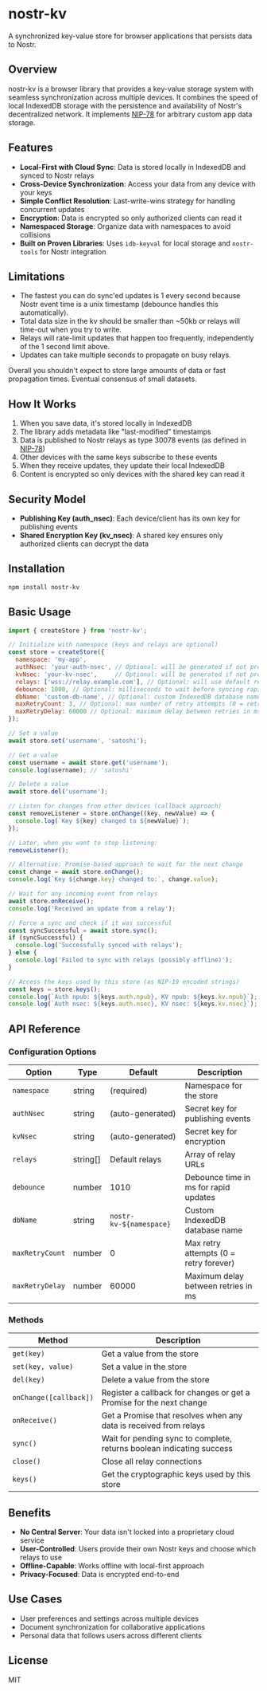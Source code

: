 # nostr-kv

A synchronized key-value store for browser applications that persists data to Nostr.

## Overview

nostr-kv is a browser library that provides a key-value storage system with seamless synchronization across multiple devices. It combines the speed of local IndexedDB storage with the persistence and availability of Nostr's decentralized network. It implements [NIP-78](https://github.com/nostr-protocol/nips/blob/master/78.md) for arbitrary custom app data storage.

## Features

- **Local-First with Cloud Sync**: Data is stored locally in IndexedDB and synced to Nostr relays
- **Cross-Device Synchronization**: Access your data from any device with your keys
- **Simple Conflict Resolution**: Last-write-wins strategy for handling concurrent updates
- **Encryption**: Data is encrypted so only authorized clients can read it
- **Namespaced Storage**: Organize data with namespaces to avoid collisions
- **Built on Proven Libraries**: Uses `idb-keyval` for local storage and `nostr-tools` for Nostr integration

## Limitations

- The fastest you can do sync'ed updates is 1 every second because Nostr event time is a unix timestamp (debounce handles this automatically).
- Total data size in the kv should be smaller than ~50kb or relays will time-out when you try to write.
- Relays will rate-limit updates that happen too frequently, independently of the 1 second limit above.
- Updates can take multiple seconds to propagate on busy relays.

Overall you shouldn't expect to store large amounts of data or fast propagation times. Eventual consensus of small datasets.

## How It Works

1. When you save data, it's stored locally in IndexedDB
2. The library adds metadata like "last-modified" timestamps
3. Data is published to Nostr relays as type 30078 events (as defined in [NIP-78](https://github.com/nostr-protocol/nips/blob/master/78.md))
4. Other devices with the same keys subscribe to these events
5. When they receive updates, they update their local IndexedDB
6. Content is encrypted so only devices with the shared key can read it

## Security Model

- **Publishing Key (auth_nsec)**: Each device/client has its own key for publishing events
- **Shared Encryption Key (kv_nsec)**: A shared key ensures only authorized clients can decrypt the data

## Installation

```bash
npm install nostr-kv
```

## Basic Usage

```javascript
import { createStore } from 'nostr-kv';

// Initialize with namespace (keys and relays are optional)
const store = createStore({
  namespace: 'my-app',
  authNsec: 'your-auth-nsec', // Optional: will be generated if not provided
  kvNsec: 'your-kv-nsec',     // Optional: will be generated if not provided - share across devices to sync
  relays: ['wss://relay.example.com'], // Optional: will use default relays if not provided
  debounce: 1000, // Optional: milliseconds to wait before syncing rapid changes (default: 1010)
  dbName: 'custom-db-name', // Optional: custom IndexedDB database name
  maxRetryCount: 3, // Optional: max number of retry attempts (0 = retry forever, default: 0)
  maxRetryDelay: 60000 // Optional: maximum delay between retries in ms (default: 60000)
});

// Set a value
await store.set('username', 'satoshi');

// Get a value
const username = await store.get('username');
console.log(username); // 'satoshi'

// Delete a value
await store.del('username');

// Listen for changes from other devices (callback approach)
const removeListener = store.onChange((key, newValue) => {
  console.log(`Key ${key} changed to ${newValue}`);
});

// Later, when you want to stop listening:
removeListener();

// Alternative: Promise-based approach to wait for the next change
const change = await store.onChange();
console.log(`Key ${change.key} changed to:`, change.value);

// Wait for any incoming event from relays
await store.onReceive();
console.log('Received an update from a relay');

// Force a sync and check if it was successful
const syncSuccessful = await store.sync();
if (syncSuccessful) {
  console.log('Successfully synced with relays');
} else {
  console.log('Failed to sync with relays (possibly offline)');
}

// Access the keys used by this store (as NIP-19 encoded strings)
const keys = store.keys();
console.log(`Auth npub: ${keys.auth.npub}, KV npub: ${keys.kv.npub}`);
console.log(`Auth nsec: ${keys.auth.nsec}, KV nsec: ${keys.kv.nsec}`);
```

## API Reference

### Configuration Options

| Option | Type | Default | Description |
|--------|------|---------|-------------|
| `namespace` | string | (required) | Namespace for the store |
| `authNsec` | string | (auto-generated) | Secret key for publishing events |
| `kvNsec` | string | (auto-generated) | Secret key for encryption |
| `relays` | string[] | Default relays | Array of relay URLs |
| `debounce` | number | 1010 | Debounce time in ms for rapid updates |
| `dbName` | string | `nostr-kv-${namespace}` | Custom IndexedDB database name |
| `maxRetryCount` | number | 0 | Max retry attempts (0 = retry forever) |
| `maxRetryDelay` | number | 60000 | Maximum delay between retries in ms |

### Methods

| Method | Description |
|--------|-------------|
| `get(key)` | Get a value from the store |
| `set(key, value)` | Set a value in the store |
| `del(key)` | Delete a value from the store |
| `onChange([callback])` | Register a callback for changes or get a Promise for the next change |
| `onReceive()` | Get a Promise that resolves when any data is received from relays |
| `sync()` | Wait for pending sync to complete, returns boolean indicating success |
| `close()` | Close all relay connections |
| `keys()` | Get the cryptographic keys used by this store |

## Benefits

- **No Central Server**: Your data isn't locked into a proprietary cloud service
- **User-Controlled**: Users provide their own Nostr keys and choose which relays to use
- **Offline-Capable**: Works offline with local-first approach
- **Privacy-Focused**: Data is encrypted end-to-end

## Use Cases

- User preferences and settings across multiple devices
- Document synchronization for collaborative applications
- Personal data that follows users across different clients

## License

MIT
